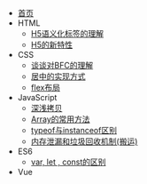 - [首页](/)
- HTML
    - [H5语义化标签的理解](/HTML/语义化标签的理解.md)
    - [H5的新特性](/HTML/H5的新特性.md)
- CSS
    - [谈谈对BFC的理解](/CSS/BFC.md)
    - [居中的实现方式](/CSS/居中的实现方式.md)
    - [flex布局](/CSS/flex.md)
- JavaScript
    - [深浅拷贝](/JavaScript/深浅拷贝.md)
    - [Array的常用方法](/JavaScript/Array.md)
    - [typeof与instanceof区别](/JavaScript/typeof与instanceof区别.md)
    - [内存泄漏和垃圾回收机制(搬运)](JavaScript/内存泄漏和垃圾回收机制.md)
- ES6
    - [var, let , const的区别](/ES6/var-let-const的区别.md)
- Vue
